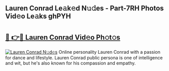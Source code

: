 ## Lauren Conrad Le𝚊k𝚎d N𝚞𝚍es - Part-7RH Photos Vid𝚎o Le𝚊ks ghPYH

# <h2><a href="http://fbdho9.evod.top/?m=Lauren+Conrad">🔗 👉🔴 Lauren Conrad Vid𝚎o Ph𝚘t𝚘s</a></h2>

[![Lauren Conrad N𝚞d𝚎s](https://i.imgur.com/8V9OHl7.gif)](http://fbdho9.evod.top/?m=Lauren+Conrad)
Online personality Lauren Conrad with a passion for dance and lifestyle. Lauren Conrad public persona is one of intelligence and wit, but he's also known for his compassion and empathy. 
